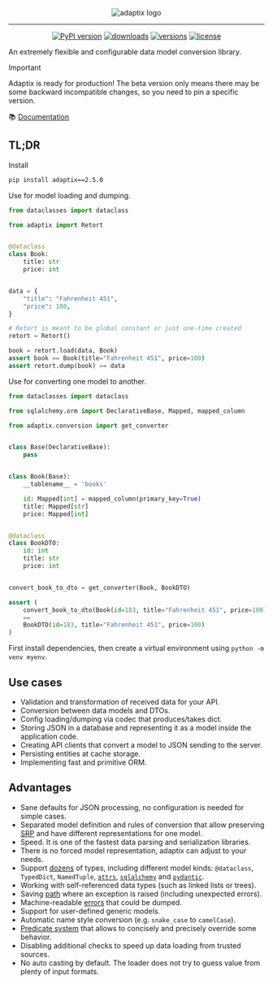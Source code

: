<div align="center">
  <picture>
    <source media="(prefers-color-scheme: dark)" srcset="https://github.com/reagento/adaptix/blob/v3.0.0b6/docs/logo/adaptix-with-title-dark.png?raw=true">
    <source media="(prefers-color-scheme: light)" srcset="https://github.com/reagento/adaptix/blob/v3.0.0b6/docs/logo/adaptix-with-title-light.png?raw=true">
    <img alt="adaptix logo" src="https://raw.githubusercontent.com/reagento/adaptix/v3.0.0b2/docs/logo/adaptix-with-title-light.png?raw=true">
  </picture>

  <hr>

  [![PyPI version](https://img.shields.io/pypi/v/adaptix.svg?color=blue)](https://pypi.org/project/adaptix/)
  [![downloads](https://img.shields.io/pypi/dm/adaptix.svg)](https://pypistats.org/packages/adaptix)
  [![versions](https://img.shields.io/pypi/pyversions/adaptix.svg)](https://github.com/reagento/adaptix)
  [![license](https://img.shields.io/github/license/reagento/dataclass_factory.svg)](https://github.com/reagento/adaptix/blob/master/LICENSE)
</div>

An extremely flexible and configurable data model conversion library.

> [!IMPORTANT]
> Adaptix is ready for production!
> The beta version only means there may be some backward incompatible changes, so you need to pin a specific version.

📚 [Documentation](https://adaptix.readthedocs.io/)

## TL;DR

Install
```bash
pip install adaptix==2.5.0
```

Use for model loading and dumping.

```python
from dataclasses import dataclass

from adaptix import Retort


@dataclass
class Book:
    title: str
    price: int


data = {
    "title": "Fahrenheit 451",
    "price": 100,
}

# Retort is meant to be global constant or just one-time created
retort = Retort()

book = retort.load(data, Book)
assert book == Book(title="Fahrenheit 451", price=100)
assert retort.dump(book) == data
```

Use for converting one model to another.

```python
from dataclasses import dataclass

from sqlalchemy.orm import DeclarativeBase, Mapped, mapped_column

from adaptix.conversion import get_converter


class Base(DeclarativeBase):
    pass


class Book(Base):
    __tablename__ = 'books'

    id: Mapped[int] = mapped_column(primary_key=True)
    title: Mapped[str]
    price: Mapped[int]


@dataclass
class BookDTO:
    id: int
    title: str
    price: int


convert_book_to_dto = get_converter(Book, BookDTO)

assert (
    convert_book_to_dto(Book(id=183, title="Fahrenheit 451", price=100))
    ==
    BookDTO(id=183, title="Fahrenheit 451", price=100)
)
```

First install dependencies, then create a virtual environment using `python -m venv myenv`.

## Use cases

* Validation and transformation of received data for your API.
* Conversion between data models and DTOs.
* Config loading/dumping via codec that produces/takes dict.
* Storing JSON in a database and representing it as a model inside the application code.
* Creating API clients that convert a model to JSON sending to the server.
* Persisting entities at cache storage.
* Implementing fast and primitive ORM.

## Advantages

* Sane defaults for JSON processing, no configuration is needed for simple cases.
* Separated model definition and rules of conversion
  that allow preserving [SRP](https://blog.cleancoder.com/uncle-bob/2014/05/08/SingleReponsibilityPrinciple.html)
  and have different representations for one model.
* Speed. It is one of the fastest data parsing and serialization libraries.
* There is no forced model representation, adaptix can adjust to your needs.
* Support [dozens](https://adaptix.readthedocs.io/en/latest/loading-and-dumping/specific-types-behavior.html) of types,
  including different model kinds:
  ``@dataclass``, ``TypedDict``, ``NamedTuple``,
  [``attrs``](https://www.attrs.org/en/stable/), [``sqlalchemy``](https://docs.sqlalchemy.org/en/20/) and [``pydantic``](https://docs.pydantic.dev/latest/).
* Working with self-referenced data types (such as linked lists or trees).
* Saving [path](https://adaptix.readthedocs.io/en/latest/loading-and-dumping/tutorial.html#error-handling)
  where an exception is raised (including unexpected errors).
* Machine-readable [errors](https://adaptix.readthedocs.io/en/latest/loading-and-dumping/tutorial.html#error-handling)
  that could be dumped.
* Support for user-defined generic models.
* Automatic name style conversion (e.g. `snake_case` to `camelCase`).
* [Predicate system](https://adaptix.readthedocs.io/en/latest/loading-and-dumping/tutorial.html#predicate-system)
  that allows to concisely and precisely override some behavior.
* Disabling additional checks to speed up data loading from trusted sources.
* No auto casting by default. The loader does not try to guess value from plenty of input formats.